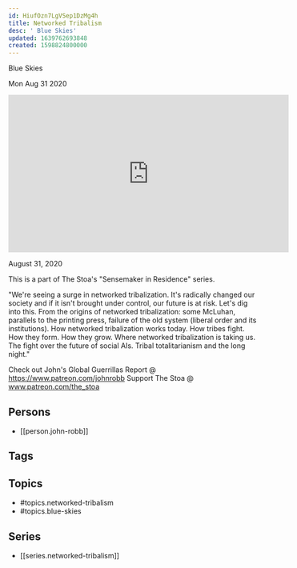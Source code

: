 ```yaml
---
id: HiufOzn7LgVSep1DzMg4h
title: Networked Tribalism
desc: ' Blue Skies'
updated: 1639762693848
created: 1598824800000
---
```



 Blue Skies

Mon Aug 31 2020

<iframe width="560" height="315" src="https://www.youtube.com/embed/6zZ2TiU9G3g" title="Networked Tribalism: Blue Skies w/ John Robb. August 31, 2020" frameborder="0" allow="accelerometer; autoplay; clipboard-write; encrypted-media; gyroscope; picture-in-picture" allowfullscreen ></iframe>

August 31, 2020

This is a part of The Stoa's "Sensemaker in Residence" series. 

"We're seeing a surge in networked tribalization.  It's radically changed our society and if it isn't brought under control, our future is at risk.  Let's dig into this. From the origins of networked tribalization: some McLuhan, parallels to the printing press, failure of the old system (liberal order and its institutions).  How networked tribalization works today.  How tribes fight.  How they form.  How they grow.  Where networked tribalization is taking us.  The fight over the future of social AIs.  Tribal totalitarianism and the long night."

Check out John's Global Guerrillas Report @ https://www.patreon.com/johnrobb
Support The Stoa @ www.patreon.com/the_stoa

## Persons

- [[person.john-robb]]

## Tags



## Topics

- #topics.networked-tribalism
- #topics.blue-skies

## Series

- [[series.networked-tribalism]]

